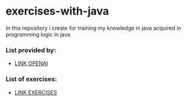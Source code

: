 # exercises-with-java

<p>In this repository i create for training my knowledge in java acquired in programming logic in java</p>

### List provided by:
- [LINK OPENAI](https://chat.openai.com/) 

### List of exercises:
- [LINK EXERCISES](https://www.notion.so/List-of-exercises-c4037a831e7245c4bd66792174d9f823?pvs=4)


